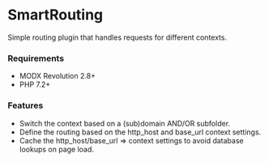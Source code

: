 # SmartRouting

Simple routing plugin that handles requests for different contexts.

### Requirements

* MODX Revolution 2.8+
* PHP 7.2+

### Features

- Switch the context based on a (sub)domain AND/OR subfolder.
- Define the routing based on the http_host and base_url context settings.
- Cache the http_host/base_url => context settings to avoid database lookups on page load.
